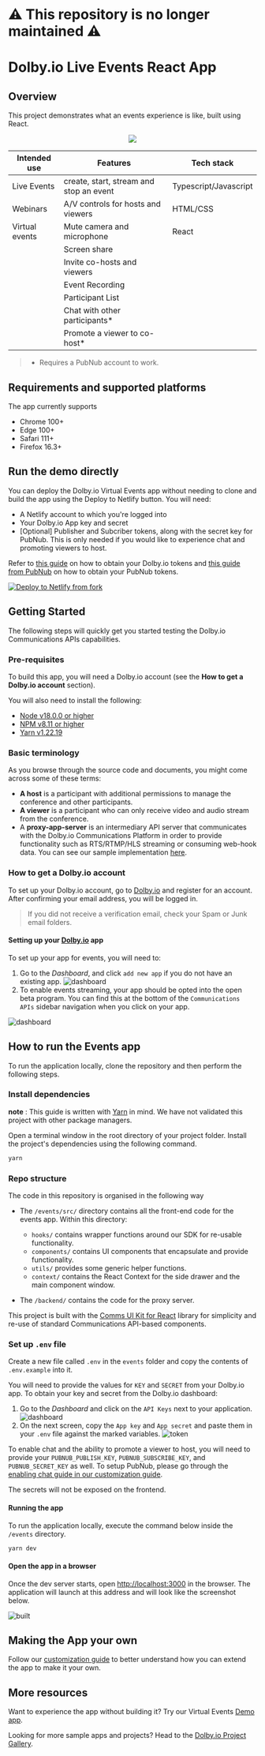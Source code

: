 # :warning: This repository is no longer maintained :warning:

# Dolby.io Live Events React App

## Overview

This project demonstrates what an events experience is like, built using React.

<p align="center">
    <img src="./events/documentation/banner.jpg" />
</p>

| Intended use   | Features                                | Tech stack            |
| -------------- | --------------------------------------- | --------------------- |
| Live Events    | create, start, stream and stop an event | Typescript/Javascript |
| Webinars       | A/V controls for hosts and viewers      | HTML/CSS              |
| Virtual events | Mute camera and microphone              | React                 |
|                | Screen share                            |                       |
|                | Invite co-hosts and viewers             |                       |
|                | Event Recording                         |                       |
|                | Participant List                        |                       |
|                | Chat with other participants*           |                       |
|                | Promote a viewer to co-host*            |                       |

> * Requires a PubNub account to work.

## Requirements and supported platforms

The app currently supports

* Chrome 100+
* Edge 100+
* Safari 111+
* Firefox 16.3+

## Run the demo directly

You can deploy the Dolby.io Virtual Events app without needing to clone and build the app using the Deploy to Netlify button. You will need:

* A Netlify account to which you're logged into
* Your Dolby.io App key and secret
* [Optional] Publisher and Subcriber tokens, along with the secret key for PubNub. This is only needed if you would like to experience chat and promoting viewers to host.

Refer to [this guide](#how-to-get-a-dolbyio-account) on how to obtain your Dolby.io tokens and [this guide from PubNub](https://www.pubnub.com/tutorials/javascript-sdk-chat-app/?step=set-up-environment) on how to obtain your PubNub tokens.

[![Deploy to Netlify from fork](https://www.netlify.com/img/deploy/button.svg)](https://app.netlify.com/start/deploy?repository=https://github.com/dolbyio-samples/comms-app-react-events)

## Getting Started

The following steps will quickly get you started testing the Dolby.io Communications APIs capabilities.

### Pre-requisites

To build this app, you will need a Dolby.io account (see the **How to get a Dolby.io account** section).

You will also need to install the following:

* [Node v18.0.0 or higher](https://nodejs.org/en/download)
* [NPM v8.11 or higher](https://docs.npmjs.com/downloading-and-installing-node-js-and-npm)
* [Yarn v1.22.19](https://classic.yarnpkg.com/lang/en/docs/install/#mac-stable)

### Basic terminology

As you browse through the source code and documents, you might come across some of these terms:

* **A host** is a participant with additional permissions to manage the conference and other participants.
* **A viewer** is a participant who can only receive video and audio stream from the conference.
* A **proxy-app-server** is an intermediary API server that communicates with the Dolby.io Communications Platform in order to provide functionality such as RTS/RTMP/HLS streaming or consuming web-hook data. You can see our sample implementation [here](./backend).

### How to get a Dolby.io account

To set up your Dolby.io account, go to [Dolby.io](https://dolby.io) and register for an account. After confirming your email address, you will be logged in.

> If you did not receive a verification email, check your Spam or Junk email folders.

#### Setting up your [Dolby.io](https://dashboard.dolby.io) app

To set up your app for events, you will need to:

1. Go to the _Dashboard_, and click `add new app` if you do not have an existing app. ![dashboard](events/documentation//dashboard-events.png)
2. To enable events streaming, your app should be opted into the open beta program. You can find this at the bottom of the `Communications APIs` sidebar navigation when you click on your app.

 ![dashboard](events/documentation/open-beta.png)

## How to run the Events app

To run the application locally, clone the repository and then perform the following steps.

### Install dependencies

**note** : This guide is written with [Yarn](https://yarnpkg.com/) in mind. We have not validated this project with other package managers.

Open a terminal window in the root directory of your project folder. Install the project's dependencies using the following command.

```bash
yarn
```

### Repo structure

The code in this repository is organised in the following way

* The `/events/src/` directory contains all the front-end code for the events app. Within this directory:
  * `hooks/` contains wrapper functions around our SDK for re-usable functionality.
  * `components/` contains UI components that encapsulate and provide functionality.
  * `utils/` provides some generic helper functions.
  * `context/` contains the React Context for the side drawer and the main component window.

* The `/backend/` contains the code for the proxy server.

This project is built with the [Comms UI Kit for React](https://github.com/dolbyio/comms-uikit-react) library for simplicity and re-use of standard Communications API-based components.

### Set up `.env` file

Create a new file called `.env` in the `events` folder and copy the contents of `.env.example` into it.

You will need to provide the values for `KEY` and `SECRET` from your Dolby.io app. To obtain your key and secret from the Dolby.io dashboard:

1. Go to the _Dashboard_ and click on the `API Keys` next to your application.
   ![dashboard](events/documentation/dashboard.png)
2. On the next screen, copy the `App key` and `App secret` and paste them in your `.env` file against the marked variables.
   ![token](events/documentation/client_access_token.png)

To enable chat and the ability to promote a viewer to host, you will need to provide your `PUBNUB_PUBLISH_KEY`, `PUBNUB_SUBSCRIBE_KEY`, and `PUBNUB_SECRET_KEY` as well. To setup PubNub, please go through the [enabling chat guide in our customization guide](customization.md/#enabling-chat-and-promoting-a-viewer-to-co-host).

The secrets will not be exposed on the frontend.

#### Running the app

To run the application locally, execute the command below inside the `/events` directory.

```bash
yarn dev
```

#### Open the app in a browser

Once the dev server starts, open <http://localhost:3000> in the browser. The application will launch at this address and will look like the screenshot below.

![built](events/documentation/home.png)

## Making the App your own

Follow our [customization guide](./customization.md) to better understand how you can extend the app to make it your own.

## More resources

Want to experience the app without building it? Try our Virtual Events [Demo app](https://events.experience.dolby.io).

Looking for more sample apps and projects? Head to the [Dolby.io Project Gallery](https://dolby.io/project-gallery/).

